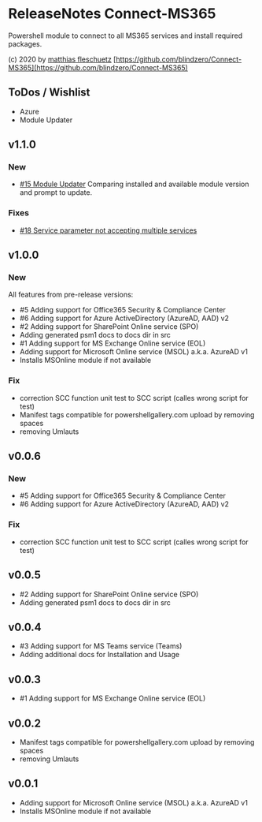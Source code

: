 # ReleaseNotes Connect-MS365

Powershell module to connect to all MS365 services and install required packages.

(c) 2020 by [matthias fleschuetz](https://github.com/blindzero)
[https://github.com/blindzero/Connect-MS365](https://github.com/blindzero/Connect-MS365)

## ToDos / Wishlist

- Azure
- Module Updater

## v1.1.0

### New

- [#15 Module Updater](https://github.com/blindzero/Connect-MS365/issues/15)
  Comparing installed and available module version and prompt to update.

### Fixes

- [#18 Service parameter not accepting multiple services](https://github.com/blindzero/Connect-MS365/issues/18)

## v1.0.0

### New

All features from pre-release versions:

- #5 Adding support for Office365 Security & Compliance Center
- #6 Adding support for Azure ActiveDirectory (AzureAD, AAD) v2
- #2 Adding support for SharePoint Online service (SPO)
- Adding generated psm1 docs to docs dir in src
- #1 Adding support for MS Exchange Online service (EOL)
- Adding support for Microsoft Online service (MSOL) a.k.a. AzureAD v1
- Installs MSOnline module if not available

### Fix

- correction SCC function unit test to SCC script (calles wrong script for test)
- Manifest tags compatible for powershellgallery.com upload by removing spaces
- removing Umlauts

## v0.0.6

### New

- #5 Adding support for Office365 Security & Compliance Center
- #6 Adding support for Azure ActiveDirectory (AzureAD, AAD) v2

### Fix

- correction SCC function unit test to SCC script (calles wrong script for test)

## v0.0.5

- #2 Adding support for SharePoint Online service (SPO)
- Adding generated psm1 docs to docs dir in src

## v0.0.4

- #3 Adding support for MS Teams service (Teams)
- Adding additional docs for Installation and Usage

## v0.0.3

- #1 Adding support for MS Exchange Online service (EOL)

## v0.0.2

- Manifest tags compatible for powershellgallery.com upload by removing spaces
- removing Umlauts

## v0.0.1

- Adding support for Microsoft Online service (MSOL) a.k.a. AzureAD v1
- Installs MSOnline module if not available
